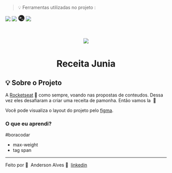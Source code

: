 > 💡 Ferramentas utilizadas no projeto :

<code><img height="20" src="https://cdn-icons-png.flaticon.com/512/174/174854.png"></code>
<code><img height="20" src="https://logospng.org/download/css-3/logo-css-3-2048.png"></code>
<code><img height="20" src="https://raw.githubusercontent.com/github/explore/80688e429a7d4ef2fca1e82350fe8e3517d3494d/topics/terminal/terminal.png"></code>
<code><img height="20" src="https://upload.wikimedia.org/wikipedia/commons/thumb/9/9a/Visual_Studio_Code_1.35_icon.svg/1024px-Visual_Studio_Code_1.35_icon.svg.png"></code>

<h1 align="center">
<img  src="https://cdn.discordapp.com/attachments/779342878513954829/1124129350623690932/image.png" />
</h1>
<h1 align="center">
  Receita Junia
</h1>

## 💡 Sobre o Projeto

A [Rocketseat](https://boracodar.dev/) 🚀 como sempre, voando nas propostas de conteudos. Dessa vez eles desafiaram a criar uma receita de pamonha. Então vamos la &nbsp;💜

Você pode visualiza o layout do projeto pelo [figma](https://www.figma.com/community/file/1227809985897425342/%23boracodar---Desafio-15).

### O que eu aprendi?
#boracodar
- max-weight
- tag span

---

Feito por 💜&nbsp; Anderson Alves 👋 &nbsp;[linkedin](https://www.linkedin.com/in/anderson-alves-7b5587133/)